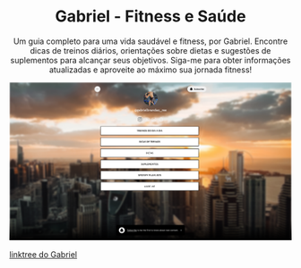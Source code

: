<h1 align="center">Gabriel - Fitness e Saúde</h1>

<p align="center">Um guia completo para uma vida saudável e fitness, por Gabriel. Encontre dicas de treinos diários, orientações sobre dietas e sugestões de suplementos para alcançar seus objetivos. Siga-me para obter informações atualizadas e aproveite ao máximo sua jornada fitness!</p>

<img src="./svg/linktree.svg">

<a href="">linktree do Gabriel</a>